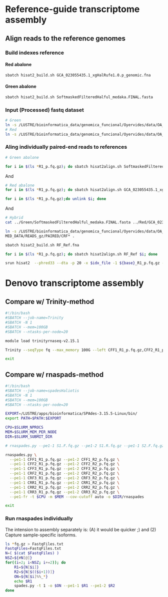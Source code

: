 
# Reference-guide transcriptome assembly
## Align reads to the reference genomes
### Build indexes reference
#### Red abalone
```bash
sbatch hisat2_build.sh GCA_023055435.1_xgHalRufe1.0.p_genomic.fna
```
#### Green abalone
```bash
sbatch hisat2_build.sh SoftmaskedFilteredHalful_medaka.FINAL.fasta
```

### Input (Processed) fastq dataset
```bash
# Green
ln -s /LUSTRE/bioinformatica_data/genomica_funcional/Oyervides/data/OA_abulon/RNASEQ/TRIMMED_DATA/READS_gz/PAIRED/CFF* .
# Red
ln -s /LUSTRE/bioinformatica_data/genomica_funcional/Oyervides/data/OA_abulon/RNASEQ/TRIMMED_DATA/READS_gz/PAIRED/CRR* .

```

### Aling individually paired-end reads to references
```bash
# Green abalone

for i in $(ls *R1_p.fq.gz); do sbatch hisat2align.sh SoftmaskedFilteredHalful_medaka.FINAL.fasta $i; done

```

And
```bash
# Red abalone
for i in $(ls *R1_p.fq.gz); do sbatch hisat2align.sh GCA_023055435.1_xgHalRufe1.0.p_genomic.fna $i; done

for i in $(ls *R1_p.fq.gz);do unlink $i; done

```
And 
```bash
# Hybrid
cat ../Green/SoftmaskedFilteredHalful_medaka.FINAL.fasta ../Red/GCA_023055435.1_xgHalRufe1.0.p_genomic.fna > RF_Ref.fna

ln -s /LUSTRE/bioinformatica_data/genomica_funcional/Oyervides/data/OA_abulon/RNASEQ/TRIM
MED_DATA/READS_gz/PAIRED/CRF* .

sbatch hisat2_build.sh RF_Ref.fna

for i in $(ls *R1_p.fq.gz); do sbatch hisat2align.sh RF_Ref $i; done

srun hisat2  --phred33 --dta -p 20 -x $idx_file -1 ${base}_R1_p.fq.gz -2 ${base}_R2_p.fq.gz --rg-id=${base} --rg SM:${base} -S ${base}.sam --summary-file ${base}.summary.txt --met-file ${base}.met.txt &


```


# Denovo transcriptome assembly

## Compare w/ Trinity-method
```bash
#!/bin/bash
#SBATCH --job-name=Trinity
#SBATCH -N 1
#SBATCH --mem=100GB
#SBATCH --ntasks-per-node=20

module load trinityrnaseq-v2.15.1

Trinity --seqType fq --max_memory 100G --left CFF1_R1_p.fq.gz,CFF2_R1_p.fq.gz,CFF3_R1_p.fq.gz,CRF2_R1_p.fq.gz,CRF3_R1_p.fq.gz,CRR1_R1_p.fq.gz,CRR2_R1_p.fq.gz,CRR3_R1_p.fq.gz --right CFF1_R2_p.fq.gz,CFF2_R2_p.fq.gz,CFF3_R2_p.fq.gz,CRF2_R2_p.fq.gz,CRF3_R2_p.fq.gz,CRR1_R2_p.fq.gz,CRR2_R2_p.fq.gz,CRR3_R2_p.fq.gz --CPU 20 -min_kmer_cov 2

exit
```

## Compare w/ rnaspads-method
```bash
#!/bin/bash
#SBATCH --job-name=spadesHaliotis
#SBATCH -N 1
#SBATCH --mem=100GB
#SBATCH --ntasks-per-node=20

EXPORT=/LUSTRE/apps/bioinformatica/SPAdes-3.15.5-Linux/bin/
export PATH=$PATH:$EXPORT

CPU=$SLURM_NPROCS
MEM=$SLURM_MEM_PER_NODE
DIR=$SLURM_SUBMIT_DIR

# rnaspades.py --pe1-1 S1.F.fq.gz --pe1-2 S1.R.fq.gz --pe1-1 S2.F.fq.gz --pe1-2 S2.R.fq.gz --pe1-1 S3.F.fq.gz --pe1-2 S3.R.fq.gz --pe1-1 ... --pe1-2 ... --pe1-fr -t $THREADS -m $MEM --cov-cutoff auto -o $DIR/rnaspades

rnaspades.py \
  --pe1-1 CFF1_R1_p.fq.gz --pe1-2 CFF1_R2_p.fq.gz \
  --pe1-1 CFF2_R1_p.fq.gz --pe1-2 CFF2_R2_p.fq.gz \
  --pe1-1 CFF3_R1_p.fq.gz --pe1-2 CFF3_R2_p.fq.gz \
  --pe1-1 CRF2_R1_p.fq.gz --pe1-2 CRF2_R2_p.fq.gz \
  --pe1-1 CRF3_R1_p.fq.gz --pe1-2 CRF3_R2_p.fq.gz \
  --pe1-1 CRR1_R1_p.fq.gz --pe1-2 CRR1_R2_p.fq.gz \
  --pe1-1 CRR2_R1_p.fq.gz --pe1-2 CRR2_R2_p.fq.gz \
  --pe1-1 CRR3_R1_p.fq.gz --pe1-2 CRR3_R2_p.fq.gz \
  --pe1-fr -t $CPU -m $MEM --cov-cutoff auto -o $DIR/rnaspades

exit

```
### Run rnaspades individually
The intension to assembly separately is: (A) it would be quicker ;) and (2) Capture sample-specific isoforms.

```bash
ls *fq.gz > FastqFiles.txt
FastqFiles=FastqFiles.txt
N=( $(cat $FastqFiles) )
NSZ=${#N[@]}
for((i=2; i<NSZ; i+=2)); do
    R1=${N[$i]}
    R2=${N[$(($i+1))]}
    ON=${N[$i]%%_*}
    echo $R1
    spades.py -t 1 -o $ON --pe1-1 $R1 --pe1-2 $R2
done
```
